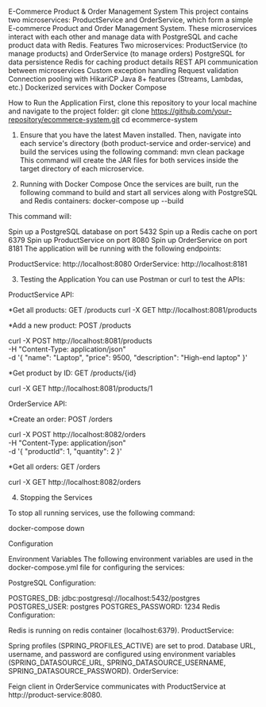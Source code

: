 E-Commerce Product & Order Management System
This project contains two microservices: ProductService and OrderService, which form a simple E-commerce Product and Order Management System. These microservices interact with each other and manage data with PostgreSQL and cache product data with Redis.
Features
Two microservices: ProductService (to manage products) and OrderService (to manage orders)
PostgreSQL for data persistence
Redis for caching product details
REST API communication between microservices
Custom exception handling
Request validation
Connection pooling with HikariCP
Java 8+ features (Streams, Lambdas, etc.)
Dockerized services with Docker Compose

How to Run the Application
First, clone this repository to your local machine and navigate to the project folder:
git clone https://github.com/your-repository/ecommerce-system.git
cd ecommerce-system

1. Ensure that you have the latest Maven installed. Then, navigate into each service's directory (both product-service and order-service) and build the services using the following command:
mvn clean package
This command will create the JAR files for both services inside the target directory of each microservice.

2. Running with Docker Compose
   Once the services are built, run the following command to build and start all services along with PostgreSQL and Redis containers:
   docker-compose up --build

This command will:

Spin up a PostgreSQL database on port 5432
Spin up a Redis cache on port 6379
Spin up ProductService on port 8080
Spin up OrderService on port 8181
The application will be running with the following endpoints:

ProductService: http://localhost:8080
OrderService: http://localhost:8181

3. Testing the Application
   You can use Postman or curl to test the APIs:

ProductService API:

*Get all products:
GET /products
curl -X GET http://localhost:8081/products

*Add a new product:
POST /products

curl -X POST http://localhost:8081/products \
-H "Content-Type: application/json" \
-d '{
"name": "Laptop",
"price": 9500,
"description": "High-end laptop"
}'

*Get product by ID:
GET /products/{id}

curl -X GET http://localhost:8081/products/1

OrderService API:

*Create an order:
POST /orders

curl -X POST http://localhost:8082/orders \
-H "Content-Type: application/json" \
-d '{
"productId": 1,
"quantity": 2
}'

*Get all orders:
GET /orders

curl -X GET http://localhost:8082/orders

4. Stopping the Services

To stop all running services, use the following command:

docker-compose down

Configuration

Environment Variables
The following environment variables are used in the docker-compose.yml file for configuring the services:

PostgreSQL Configuration:

POSTGRES_DB: jdbc:postgresql://localhost:5432/postgres
POSTGRES_USER: postgres
POSTGRES_PASSWORD: 1234
Redis Configuration:

Redis is running on redis container (localhost:6379).
ProductService:

Spring profiles (SPRING_PROFILES_ACTIVE) are set to prod.
Database URL, username, and password are configured using environment variables (SPRING_DATASOURCE_URL, SPRING_DATASOURCE_USERNAME, SPRING_DATASOURCE_PASSWORD).
OrderService:

Feign client in OrderService communicates with ProductService at http://product-service:8080.